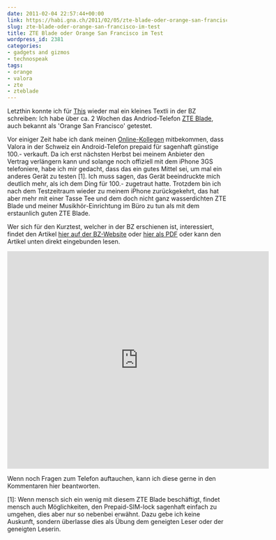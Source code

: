 ```yaml
---
date: 2011-02-04 22:57:44+00:00
link: https://habi.gna.ch/2011/02/05/zte-blade-oder-orange-san-francisco-im-test/
slug: zte-blade-oder-orange-san-francisco-im-test
title: ZTE Blade oder Orange San Francisco im Test
wordpress_id: 2381
categories:
- gadgets and gizmos
- technospeak
tags:
- orange
- valora
- zte
- zteblade
---
```


Letzthin konnte ich für [This](http://www.borniert.com/) wieder mal ein kleines Textli in der BZ schreiben: Ich habe über ca. 2 Wochen das Andriod-Telefon [ZTE Blade](https://google.com/search?&q=zte+blade), auch bekannt als 'Orange San Francisco' getestet.

Vor einiger Zeit habe ich dank meinen [Online-Kollegen](http://identi.ca/habi/subscriptions) mitbekommen, dass Valora in der Schweiz ein Android-Telefon prepaid für sagenhaft günstige 100.- verkauft.
Da ich erst nächsten Herbst bei meinem Anbieter den Vertrag verlängern kann und solange noch offiziell mit dem iPhone 3GS telefoniere, habe ich mir gedacht, dass das ein gutes Mittel sei, um mal ein anderes Gerät zu testen [1].
Ich muss sagen, das Gerät beeindruckte mich deutlich mehr, als ich dem Ding für 100.- zugetraut hatte.
Trotzdem bin ich nach dem Testzeitraum wieder zu meinem iPhone zurückgekehrt, das hat aber mehr mit einer Tasse Tee und dem doch nicht ganz wasserdichten ZTE Blade und meiner Musikhör-Einrichtung im Büro zu tun als mit dem erstaunlich guten ZTE Blade.

Wer sich für den Kurztest, welcher in der BZ erschienen ist, interessiert, findet den Artikel [hier auf der BZ-Website](http://www.bernerzeitung.ch/digital/mobil/Wie-gut-kann-ein-Smartphone-fuer-100-Franken-sein/story/16744182) oder [hier als PDF](https://habi.gna.ch/wp-content/uploads/2011/02/BZ-Digital-SanFrancisco.pdf) oder kann den Artikel unten direkt eingebunden lesen.

<iframe src="https://docs.google.com/viewer?url=https://habi.gna.ch/wp-content/uploads/2011/02/BZ-Digital-SanFrancisco.pdf&amp;embedded=true" style="width:600px; height:500px;" frameborder="0"></iframe>

Wenn noch Fragen zum Telefon auftauchen, kann ich diese gerne in den Kommentaren hier beantworten.

[1]: Wenn mensch sich ein wenig mit diesem ZTE Blade beschäftigt, findet mensch auch Möglichkeiten, den Prepaid-SIM-lock sagenhaft einfach zu umgehen, dies aber nur so nebenbei erwähnt.
     Dazu gebe ich keine Auskunft, sondern überlasse dies als Übung dem geneigten Leser oder der geneigten Leserin.

